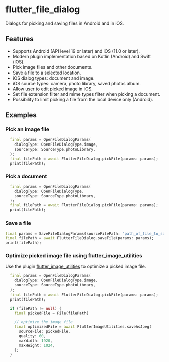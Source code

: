 # flutter_file_dialog

Dialogs for picking and saving files in Android and in iOS.

## Features

- Supports Android (API level 19 or later) and iOS (11.0 or later).
- Modern plugin implementation based on Kotlin (Android) and Swift (iOS).
- Pick image files and other documents.
- Save a file to a selected location.
- iOS dialog types: document and image.
- iOS source types: camera, photo library, saved photos album.
- Allow user to edit picked image in iOS.
- Set file extension filter and mime types filter when picking a document.
- Possibility to limit picking a file from the local device only (Android).

## Examples

### Pick an image file

```dart
  final params = OpenFileDialogParams(
    dialogType: OpenFileDialogType.image,
    sourceType: SourceType.photoLibrary,
  );
  final filePath = await FlutterFileDialog.pickFile(params: params);
  print(filePath);
```

### Pick a document

```dart
  final params = OpenFileDialogParams(
    dialogType: OpenFileDialogType,
    sourceType: SourceType.photoLibrary,
  );
  final filePath = await FlutterFileDialog.pickFile(params: params);
  print(filePath);
```

### Save a file

```dart
final params = SaveFileDialogParams(sourceFilePath: "path_of_file_to_save");
final filePath = await FlutterFileDialog.saveFile(params: params);
print(filePath);
```

### Optimize picked image file using flutter_image_utilities

Use the plugin [flutter_image_utilities](https://pub.dev/packages/flutter_image_utilities) to optimize a picked image file.

```dart
  final params = OpenFileDialogParams(
    dialogType: OpenFileDialogType.image,
    sourceType: SourceType.photoLibrary,
  );
  final filePath = await FlutterFileDialog.pickFile(params: params);
  print(filePath);

  if (filePath != null) {
    final pickedFile = File(filePath)

    // optimize the image file
    final optimizedFile = await FlutterImageUtilities.saveAsJpeg(
      sourceFile: pickedFile,
      quality: 60,
      maxWidth: 1920,
      maxHeight: 1024,
    );
  }
```
